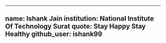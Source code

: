 
---
name: Ishank Jain
institution: National Institute Of Technology Surat
quote: Stay Happy Stay Healthy
github_user: ishank99
---
